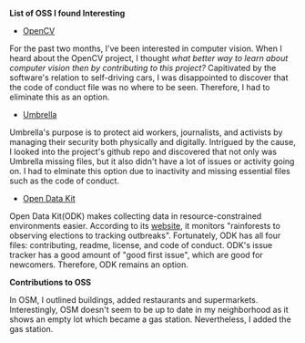 **List of OSS I found Interesting**
 - [OpenCV](https://github.com/opencv?utf8=%E2%9C%93&q=readme&type=&language=)
 
 For the past two months, I've been interested in computer vision. When I heard about the OpenCV project, I thought *what better way to learn about computer vision then by contributing to this project?* Capitivated by the software's relation to self-driving cars, I was disappointed to discover that the code of conduct file was no where to be seen. Therefore, I had to eliminate this as an option.
 
 - [Umbrella](https://github.com/securityfirst/Umbrella_android)
 
 Umbrella's purpose is to protect aid workers, journalists, and activists by managing their security both physically and digitally. Intrigued by the cause, I looked into the project's github repo and discovered that not only was Umbrella missing files, but it also didn't have a lot of issues or activity going on. I had to elminate this option due to inactivity and missing essential files such as the code of conduct.
 
 - [Open Data Kit](https://github.com/opendatakit)
 
 Open Data Kit(ODK) makes collecting data in resource-constrained environments easier. According to its [website](http://opendatakit.org/), it monitors "rainforests to observing elections to tracking outbreaks". Fortunately, ODK has all four files: contributing, readme, license, and code of conduct. ODK's issue tracker has a good amount of "good first issue", which are good for newcomers. Therefore, ODK remains an option.
 
**Contributions to OSS**

In OSM, I outlined buildings, added restaurants and supermarkets. Interestingly, OSM doesn't seem to be up to date in my neighborhood as it shows an empty lot which became a gas station. Nevertheless, I added the gas station.
